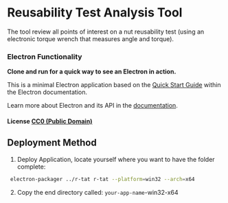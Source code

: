 # Reusability Test Analysis Tool
The tool review all points of interest on a nut reusability test (using an electronic torque wrench that measures angle and torque).

### Electron Functionality
**Clone and run for a quick way to see an Electron in action.**

This is a minimal Electron application based on the [Quick Start Guide](http://electron.atom.io/docs/latest/tutorial/quick-start) within the Electron documentation.

Learn more about Electron and its API in the [documentation](http://electron.atom.io/docs/latest).

#### License [CC0 (Public Domain)](LICENSE.md)

## Deployment Method

1. Deploy Application, locate yourself where you want to have the folder complete:

```bash
 electron-packager ../r-tat r-tat --platform=win32 --arch=x64
```

2. Copy the end directory called: `your-app-name`-win32-x64
